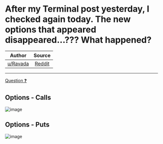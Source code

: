 After my Terminal post yesterday, I checked again today. The new options that appeared disappeared...??? What happened?
=======================================================================================================================

| Author       | Source       | 
| :-------------: |:-------------:|
|  [u/Ravada](https://www.reddit.com/user/Ravada/) | [Reddit](https://www.reddit.com/r/Superstonk/comments/otxj0x/after_my_terminal_post_yesterday_i_checked_again/) | 

---

[Question ❓](https://www.reddit.com/r/Superstonk/search?q=flair_name%3A%22Question%20%E2%9D%93%22&restrict_sr=1)

## Options - Calls 
![image](https://user-images.githubusercontent.com/82035192/128215674-0c467cb9-9219-48d7-8a69-f02ad0a22d02.png)


## Options - Puts
![image](https://user-images.githubusercontent.com/82035192/128215687-22152e5f-ccfa-4370-b93b-3d41ae7c97e7.png)
